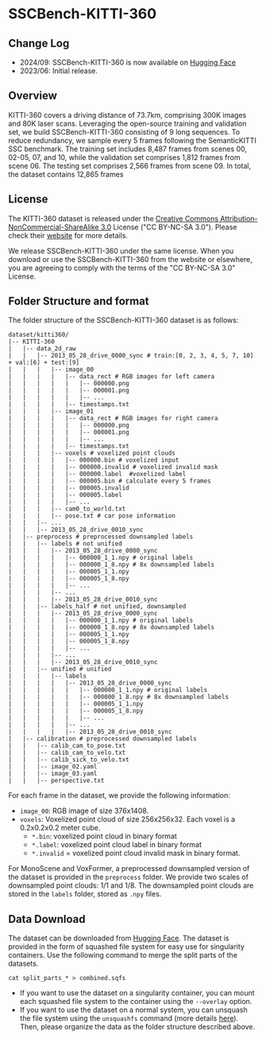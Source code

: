 # SSCBench-KITTI-360
## Change Log
* 2024/09: SSCBench-KITTI-360 is now available on [Hugging Face](https://huggingface.co/datasets/ai4ce/SSCBench/tree/main/sscbench-kitti)
* 2023/06: Initial release.

## Overview
KITTI-360 covers a driving distance of 73.7km, comprising 300K images and 80K laser scans. Leveraging the open-source training and validation set, we build SSCBench-KITTI-360 consisting of 9 long sequences. To reduce redundancy, we sample every 5 frames following the SemanticKITTI SSC benchmark. The training set includes 8,487 frames from scenes 00, 02-05, 07, and 10, while the validation set comprises 1,812 frames from scene 06. The testing set comprises 2,566 frames from scene 09. In total, the dataset contains 12,865 frames

## License
The KITTI-360 dataset is released under the [Creative Commons Attribution-NonCommercial-ShareAlike 3.0](http://creativecommons.org/licenses/by-nc-sa/3.0/) License ("CC BY-NC-SA 3.0"). Please check their [website](https://www.cvlibs.net/datasets/kitti-360/index.php#:~:text=com/dcmlr/kitti360_ros_player-,Copyright,-All%20datasets%20and) for more details.

We release SSCBench-KITTI-360 under the same license. When you download or use the SSCBench-KITTI-360 from the website or elsewhere, you are agreeing to comply with the terms of the "CC BY-NC-SA 3.0" License.

## Folder Structure and format
The folder structure of the SSCBench-KITTI-360 dataset is as follows:
```
dataset/kitti360/
|-- KITTI-360 
|   |-- data_2d_raw
|   |   |-- 2013_05_28_drive_0000_sync # train:[0, 2, 3, 4, 5, 7, 10] + val:[6] + test:[9]
|   |   |   |-- image_00
|   |   |   |   |-- data_rect # RGB images for left camera
|   |   |   |   |   |-- 000000.png
|   |   |   |   |   |-- 000001.png
|   |   |   |   |   |-- ...
|   |   |   |   |-- timestamps.txt
|   |   |   |-- image_01
|   |   |   |   |-- data_rect # RGB images for right camera
|   |   |   |   |   |-- 000000.png
|   |   |   |   |   |-- 000001.png
|   |   |   |   |   |-- ...
|   |   |   |   |-- timestamps.txt
|   |   |   |-- voxels # voxelized point clouds
|   |   |   |   |-- 000000.bin # voxelized input
|   |   |   |   |-- 000000.invalid # voxelized invalid mask
|   |   |   |   |-- 000000.label  #voxelized label
|   |   |   |   |-- 000005.bin # calculate every 5 frames 
|   |   |   |   |-- 000005.invalid
|   |   |   |   |-- 000005.label
|   |   |   |   |-- ...
|   |   |   |-- cam0_to_world.txt
|   |   |   |-- pose.txt # car pose information
|   |   |-- ...
|   |   |-- 2013_05_28_drive_0010_sync 
|   |-- preprocess # preprocessed downsampled labels
|   |   |-- labels # not unified
|   |   |   |-- 2013_05_28_drive_0000_sync 
|   |   |   |   |-- 000000_1_1.npy # original labels
|   |   |   |   |-- 000000_1_8.npy # 8x downsampled labels
|   |   |   |   |-- 000005_1_1.npy
|   |   |   |   |-- 000005_1_8.npy
|   |   |   |   |-- ...
|   |   |   |-- ... 
|   |   |   |-- 2013_05_28_drive_0010_sync
|   |   |-- labels_half # not unified, downsampled 
|   |   |   |-- 2013_05_28_drive_0000_sync 
|   |   |   |   |-- 000000_1_1.npy # original labels
|   |   |   |   |-- 000000_1_8.npy # 8x downsampled labels
|   |   |   |   |-- 000005_1_1.npy
|   |   |   |   |-- 000005_1_8.npy
|   |   |   |   |-- ...
|   |   |   |-- ... 
|   |   |   |-- 2013_05_28_drive_0010_sync
|   |   |-- unified # unified
|   |   |   |-- labels
|   |   |   |   |-- 2013_05_28_drive_0000_sync 
|   |   |   |   |   |-- 000000_1_1.npy # original labels
|   |   |   |   |   |-- 000000_1_8.npy # 8x downsampled labels
|   |   |   |   |   |-- 000005_1_1.npy
|   |   |   |   |   |-- 000005_1_8.npy
|   |   |   |   |   |-- ...
|   |   |   |   |-- ... 
|   |   |   |   |-- 2013_05_28_drive_0010_sync
|   |-- calibration # preprocessed downsampled labels
|   |   |-- calib_cam_to_pose.txt
|   |   |-- calib_cam_to_velo.txt
|   |   |-- calib_sick_to_velo.txt
|   |   |-- image_02.yaml
|   |   |-- image_03.yaml
|   |   |-- perspective.txt
```

For each frame in the dataset, we provide the following information:
* `image_00`: RGB image of size 376x1408.
* `voxels`: Voxelized point cloud of size 256x256x32. Each voxel is a 0.2x0.2x0.2 meter cube.
    * `*.bin`: voxelized point cloud in binary format 
    * `*.label`: voxelized point cloud label in binary format
    * `*.invalid` = voxelized point cloud invalid mask in binary format.

For MonoScene and VoxFormer, a preprocessed downsampled version of the dataset is provided in the `preprocess` folder. We provide two scales of downsampled point clouds: 1/1 and 1/8. The downsampled point clouds are stored in the `labels` folder, stored as `.npy` files.

## Data Download
The dataset can be downloaded from [Hugging Face](https://huggingface.co/datasets/ai4ce/SSCBench/tree/main/sscbench-kitti). The dataset is provided in the form of squashed file system for easy use for singularity containers. Use the following command to merge the split parts of the datasets.
```
cat split_parts_* > combined.sqfs
```
* If you want to use the dataset on a singularity container, you can mount each squashed file system to the container using the `--overlay` option.
* If you want to use the dataset on a normal system, you can unsquash the file system using the `unsquashfs` command (more details [here](https://manpages.ubuntu.com/manpages/focal/man1/unsquashfs.1.html)). Then, please organize the data as the folder structure described above.
